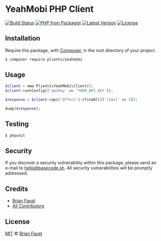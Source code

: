 # YeahMobi PHP Client

[![Build Status](https://img.shields.io/travis/plients/YeahMobi-PHP-Client/master.svg?style=flat-square)](https://travis-ci.org/plients/YeahMobi-PHP-Client)
[![PHP from Packagist](https://img.shields.io/packagist/php-v/plients/yeahmobi.svg?style=flat-square)]()
[![Latest Version](https://img.shields.io/github/release/plients/YeahMobi-PHP-Client.svg?style=flat-square)](https://github.com/plients/YeahMobi-PHP-Client/releases)
[![License](https://img.shields.io/packagist/l/plients/YeahMobi-PHP-Client.svg?style=flat-square)](https://packagist.org/packages/plients/YeahMobi-PHP-Client)

## Installation

Require this package, with [Composer](https://getcomposer.org/), in the root directory of your project.

```bash
$ composer require plients/yeahmobi
```

## Usage

```php
$client = new Plients\YeahMobi\Client();
$client->setConfig(['apiKey' => 'YOUR_API_KEY']);

$response = $client->api('Offers')->findAll(['limit' => 5]);

dump($response);
```

## Testing

```bash
$ phpunit
```

## Security

If you discover a security vulnerability within this package, please send an e-mail to hello@basecode.sh. All security vulnerabilities will be promptly addressed.

## Credits

-   [Brian Faust](https://github.com/faustbrian)
-   [All Contributors](../../contributors)

## License

[MIT](LICENSE) © [Brian Faust](https://basecode.sh)
